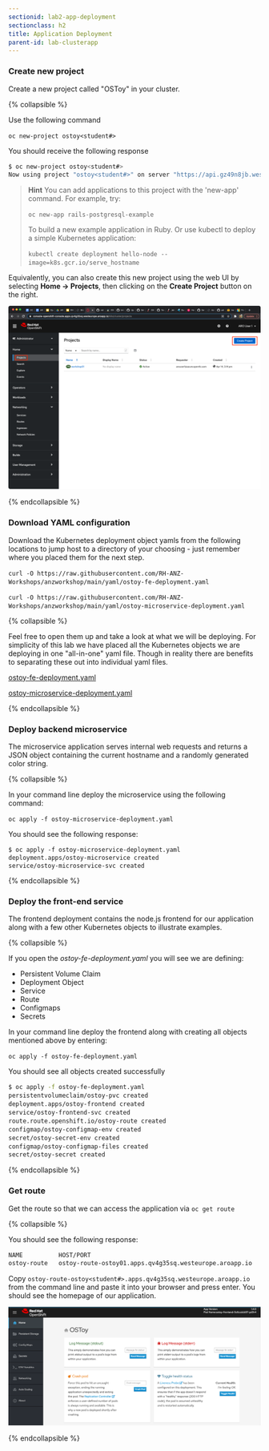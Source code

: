 ```yaml
---
sectionid: lab2-app-deployment
sectionclass: h2
title: Application Deployment
parent-id: lab-clusterapp
---
```


### Create new project

Create a new project called "OSToy" in your cluster.

{% collapsible %}

Use the following command

`oc new-project ostoy<student#>`

You should receive the following response

```sh
$ oc new-project ostoy<student#>
Now using project "ostoy<student#>" on server "https://api.gz49n8jb.westeurope.aroapp.io:6443".
```

> **Hint** You can add applications to this project with the 'new-app' command. For example, try:
>
> `oc new-app rails-postgresql-example`
>
> To build a new example application in Ruby. Or use kubectl to deploy a simple Kubernetes application:
>
> `kubectl create deployment hello-node --image=k8s.gcr.io/serve_hostname`
>

Equivalently, you can also create this new project using the web UI by selecting **Home -> Projects**, then clicking on the **Create Project** button on the right.

![UI Create Project](media/managedlab/6-ostoy-newproj.png)

{% endcollapsible %}

### Download YAML configuration

Download the Kubernetes deployment object yamls from the following locations to jump host to a directory of your choosing - just remember where you placed them for the next step.

`curl -O https://raw.githubusercontent.com/RH-ANZ-Workshops/anzworkshop/main/yaml/ostoy-fe-deployment.yaml`

`curl -O https://raw.githubusercontent.com/RH-ANZ-Workshops/anzworkshop/main/yaml/ostoy-microservice-deployment.yaml`

{% collapsible %}

Feel free to open them up and take a look at what we will be deploying. For simplicity of this lab we have placed all the Kubernetes objects we are deploying in one "all-in-one" yaml file.  Though in reality there are benefits to separating these out into individual yaml files.

[ostoy-fe-deployment.yaml](https://raw.githubusercontent.com/RH-ANZ-Workshops/anzworkshop/main/yaml/ostoy-fe-deployment.yaml)

[ostoy-microservice-deployment.yaml](https://raw.githubusercontent.com/RH-ANZ-Workshops/anzworkshop/main/yaml/ostoy-microservice-deployment.yaml)

{% endcollapsible %}

### Deploy backend microservice

The microservice application serves internal web requests and returns a JSON object containing the current hostname and a randomly generated color string.

{% collapsible %}

In your command line deploy the microservice using the following command:

`oc apply -f ostoy-microservice-deployment.yaml`

You should see the following response:
```
$ oc apply -f ostoy-microservice-deployment.yaml
deployment.apps/ostoy-microservice created
service/ostoy-microservice-svc created
```

{% endcollapsible %}

### Deploy the front-end service

The frontend deployment contains the node.js frontend for our application along with a few other Kubernetes objects to illustrate examples.

{% collapsible %}

 If you open the *ostoy-fe-deployment.yaml* you will see we are defining:

- Persistent Volume Claim
- Deployment Object
- Service
- Route
- Configmaps
- Secrets

In your command line deploy the frontend along with creating all objects mentioned above by entering:

`oc apply -f ostoy-fe-deployment.yaml`

You should see all objects created successfully

```sh
$ oc apply -f ostoy-fe-deployment.yaml
persistentvolumeclaim/ostoy-pvc created
deployment.apps/ostoy-frontend created
service/ostoy-frontend-svc created
route.route.openshift.io/ostoy-route created
configmap/ostoy-configmap-env created
secret/ostoy-secret-env created
configmap/ostoy-configmap-files created
secret/ostoy-secret created
```

{% endcollapsible %}

### Get route

Get the route so that we can access the application via `oc get route`

{% collapsible %}

You should see the following response:

```sh
NAME          HOST/PORT                                                      PATH      SERVICES              PORT      TERMINATION   WILDCARD
ostoy-route   ostoy-route-ostoy01.apps.qv4g35sq.westeurope.aroapp.io                   ostoy-frontend-svc    <all>                   None
```

Copy `ostoy-route-ostoy<student#>.apps.qv4g35sq.westeurope.aroapp.io` from the command line and paste it into your browser and press enter.  You should see the homepage of our application.

![Home Page](media/managedlab/10-ostoy-homepage.png)

{% endcollapsible %}
